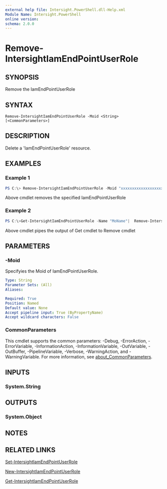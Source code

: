 ```yaml
---
external help file: Intersight.PowerShell.dll-Help.xml
Module Name: Intersight.PowerShell
online version:
schema: 2.0.0
---
```


# Remove-IntersightIamEndPointUserRole

## SYNOPSIS
Remove the IamEndPointUserRole

## SYNTAX

```
Remove-IntersightIamEndPointUserRole -Moid <String> [<CommonParameters>]
```

## DESCRIPTION
Delete a &apos;IamEndPointUserRole&apos; resource.

## EXAMPLES

### Example 1
```powershell
PS C:\> Remove-IntersightIamEndPointUserRole -Moid "xxxxxxxxxxxxxxxxxxxxxxxxxxx"
```
Above cmdlet removes the specified IamEndPointUserRole 

### Example 2
```powershell
PS C:\>Get-IntersightIamEndPointUserRole -Name "MoName"|  Remove-IntersightIamEndPointUserRole
```
Above cmdlet pipes the output of Get cmdlet to Remove cmdlet

## PARAMETERS

### -Moid
Specifyies the Moid of IamEndPointUserRole.

```yaml
Type: String
Parameter Sets: (All)
Aliases:

Required: True
Position: Named
Default value: None
Accept pipeline input: True (ByPropertyName)
Accept wildcard characters: False
```

### CommonParameters
This cmdlet supports the common parameters: -Debug, -ErrorAction, -ErrorVariable, -InformationAction, -InformationVariable, -OutVariable, -OutBuffer, -PipelineVariable, -Verbose, -WarningAction, and -WarningVariable. For more information, see [about_CommonParameters](http://go.microsoft.com/fwlink/?LinkID=113216).

## INPUTS

### System.String

## OUTPUTS

### System.Object
## NOTES

## RELATED LINKS

[Set-IntersightIamEndPointUserRole](./Set-IntersightIamEndPointUserRole.md)

[New-IntersightIamEndPointUserRole](./New-IntersightIamEndPointUserRole.md)

[Get-IntersightIamEndPointUserRole](./Get-IntersightIamEndPointUserRole.md)

